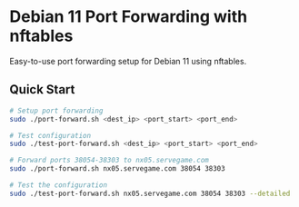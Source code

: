 # Debian 11 Port Forwarding with nftables

Easy-to-use port forwarding setup for Debian 11 using nftables.

## Quick Start

```bash
# Setup port forwarding
sudo ./port-forward.sh <dest_ip> <port_start> <port_end>

# Test configuration  
sudo ./test-port-forward.sh <dest_ip> <port_start> <port_end>

# Forward ports 38054-38303 to nx05.servegame.com
sudo ./port-forward.sh nx05.servegame.com 38054 38303

# Test the configuration
sudo ./test-port-forward.sh nx05.servegame.com 38054 38303 --detailed
